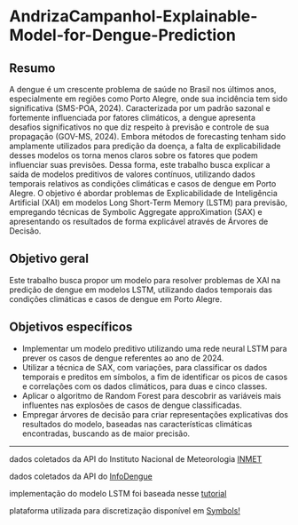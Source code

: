 # AndrizaCampanhol-Explainable-Model-for-Dengue-Prediction

## Resumo

A dengue é um crescente problema de saúde no Brasil nos últimos anos, especialmente em regiões como Porto Alegre, onde sua incidência tem sido significativa (SMS-POA, 2024).
Caracterizada por um padrão sazonal e fortemente influenciada por fatores climáticos, a dengue apresenta desafios significativos no que diz respeito à previsão e controle de sua propagação (GOV-MS, 2024). Embora métodos de forecasting tenham sido amplamente
utilizados para predição da doença, a falta de explicabilidade desses modelos os torna menos claros sobre os fatores que podem influenciar suas previsões. Dessa forma, este
trabalho busca explicar a saída de modelos preditivos de valores contínuos, utilizando dados temporais relativos as condições climáticas e casos de dengue em Porto Alegre. O
objetivo é abordar problemas de Explicabilidade de Inteligência Artificial (XAI) em modelos Long Short-Term Memory (LSTM) para previsão, empregando técnicas de Symbolic Aggregate approXimation (SAX) e apresentando os resultados de forma explicável através de Árvores de Decisão.

## Objetivo geral

Este trabalho busca propor um modelo para resolver problemas de XAI na predição de dengue em modelos LSTM, utilizando dados temporais das condições climáticas e casos de dengue em Porto Alegre.

## Objetivos específicos
- Implementar um modelo preditivo utilizando uma rede neural LSTM para prever os casos de dengue referentes ao ano de 2024.
- Utilizar a técnica de SAX, com variações, para classificar os dados temporais e preditos em símbolos, a fim de identificar os picos de casos e correlações com os dados climáticos, para duas e cinco classes.
- Aplicar o algoritmo de Random Forest para descobrir as variáveis mais influentes nas explosões de casos de dengue classificadas.
- Empregar árvores de decisão para criar representações explicativas dos resultados do modelo, baseadas nas características climáticas encontradas, buscando as de maior precisão.

---

dados coletados da API do Instituto Nacional de Meteorologia [INMET](https://portal.inmet.gov.br/)

dados coletados da API do [InfoDengue](https://info.dengue.mat.br/services/api)

implementação do modelo LSTM foi baseada nesse [tutorial](http://datasideoflife.com/?p=1171)

plataforma utilizada para discretização disponível em [Symbols!](https://esilveira.shinyapps.io/symbols/)
